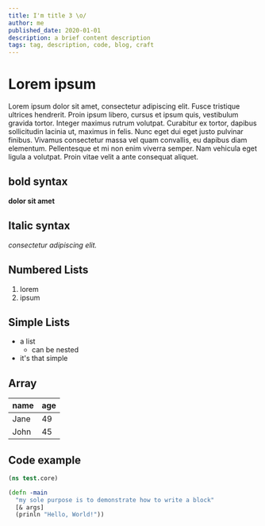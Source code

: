 ```yaml
---
title: I'm title 3 \o/
author: me
published_date: 2020-01-01
description: a brief content description
tags: tag, description, code, blog, craft
---
```


# Lorem ipsum
Lorem ipsum dolor sit amet, consectetur adipiscing elit. Fusce tristique ultrices hendrerit. Proin ipsum libero, cursus et ipsum quis, vestibulum gravida tortor. Integer maximus rutrum volutpat. Curabitur ex tortor, dapibus sollicitudin lacinia ut, maximus in felis. Nunc eget dui eget justo pulvinar finibus. Vivamus consectetur massa vel quam convallis, eu dapibus diam elementum. Pellentesque et mi non enim viverra semper. Nam vehicula eget ligula a volutpat. Proin vitae velit a ante consequat aliquet.

## bold syntax
**dolor sit amet**

## Italic syntax
*consectetur adipiscing elit.*

## Numbered Lists
1. lorem
2. ipsum

## Simple Lists
- a list
  - can be nested
- it's that simple

## Array
| name | age |
|------|-----|
| Jane | 49  |
| John | 45  |

## Code example
```clojure
(ns test.core)

(defn -main
  "my sole purpose is to demonstrate how to write a block"
  [& args]
  (prinln "Hello, World!"))
```
